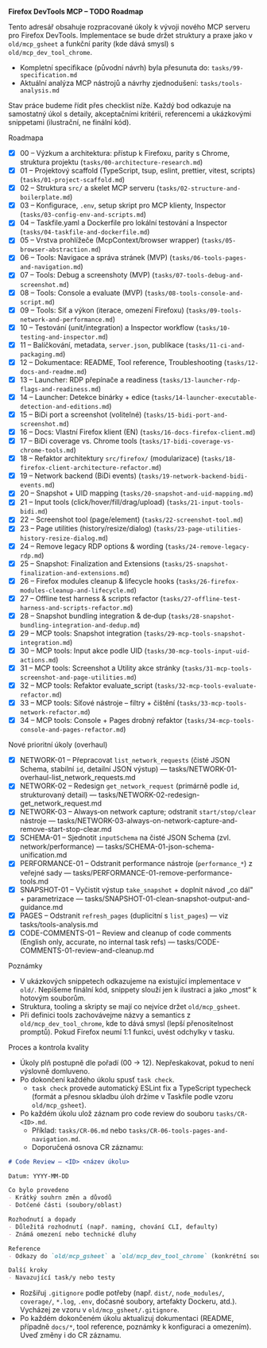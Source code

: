 **Firefox DevTools MCP – TODO Roadmap**

Tento adresář obsahuje rozpracované úkoly k vývoji nového MCP serveru pro Firefox DevTools. Implementace se bude držet struktury a praxe jako v `old/mcp_gsheet` a funkční parity (kde dává smysl) s `old/mcp_dev_tool_chrome`.

- Kompletní specifikace (původní návrh) byla přesunuta do: `tasks/99-specification.md`
 - Aktuální analýza MCP nástrojů a návrhy zjednodušení: `tasks/tools-analysis.md`

Stav práce budeme řídit přes checklist níže. Každý bod odkazuje na samostatný úkol s detaily, akceptačními kritérii, referencemi a ukázkovými snippetami (ilustrační, ne finální kód).

Roadmapa

- [x] 00 – Výzkum a architektura: přístup k Firefoxu, parity s Chrome, struktura projektu (`tasks/00-architecture-research.md`)
- [x] 01 – Projektový scaffold (TypeScript, tsup, eslint, prettier, vitest, scripts) (`tasks/01-project-scaffold.md`)
- [x] 02 – Struktura `src/` a skelet MCP serveru (`tasks/02-structure-and-boilerplate.md`)
- [x] 03 – Konfigurace, `.env`, setup skript pro MCP klienty, Inspector (`tasks/03-config-env-and-scripts.md`)
- [x] 04 – Taskfile.yaml a Dockerfile pro lokální testování a Inspector (`tasks/04-taskfile-and-dockerfile.md`)
- [x] 05 – Vrstva prohlížeče (McpContext/browser wrapper) (`tasks/05-browser-abstraction.md`)
- [x] 06 – Tools: Navigace a správa stránek (MVP) (`tasks/06-tools-pages-and-navigation.md`)
- [x] 07 – Tools: Debug a screenshoty (MVP) (`tasks/07-tools-debug-and-screenshot.md`)
- [x] 08 – Tools: Console a evaluate (MVP) (`tasks/08-tools-console-and-script.md`)
- [x] 09 – Tools: Síť a výkon (iterace, omezení Firefoxu) (`tasks/09-tools-network-and-performance.md`)
- [x] 10 – Testování (unit/integration) a Inspector workflow (`tasks/10-testing-and-inspector.md`)
- [x] 11 – Balíčkování, metadata, `server.json`, publikace (`tasks/11-ci-and-packaging.md`)
- [x] 12 – Dokumentace: README, Tool reference, Troubleshooting (`tasks/12-docs-and-readme.md`)
 - [x] 13 – Launcher: RDP přepínače a readiness (`tasks/13-launcher-rdp-flags-and-readiness.md`)
 - [x] 14 – Launcher: Detekce binárky + edice (`tasks/14-launcher-executable-detection-and-editions.md`)
 - [x] 15 – BiDi port a screenshot (volitelné) (`tasks/15-bidi-port-and-screenshot.md`)
- [x] 16 – Docs: Vlastní Firefox klient (EN) (`tasks/16-docs-firefox-client.md`)
- [x] 17 – BiDi coverage vs. Chrome tools (`tasks/17-bidi-coverage-vs-chrome-tools.md`)
- [x] 18 – Refaktor architektury `src/firefox/` (modularizace) (`tasks/18-firefox-client-architecture-refactor.md`)
- [x] 19 – Network backend (BiDi events) (`tasks/19-network-backend-bidi-events.md`)
- [x] 20 – Snapshot + UID mapping (`tasks/20-snapshot-and-uid-mapping.md`)
- [x] 21 – Input tools (click/hover/fill/drag/upload) (`tasks/21-input-tools-bidi.md`)
- [x] 22 – Screenshot tool (page/element) (`tasks/22-screenshot-tool.md`)
- [x] 23 – Page utilities (history/resize/dialog) (`tasks/23-page-utilities-history-resize-dialog.md`)
- [x] 24 – Remove legacy RDP options & wording (`tasks/24-remove-legacy-rdp.md`)
- [x] 25 – Snapshot: Finalization and Extensions (`tasks/25-snapshot-finalization-and-extensions.md`)
- [x] 26 – Firefox modules cleanup & lifecycle hooks (`tasks/26-firefox-modules-cleanup-and-lifecycle.md`)
- [x] 27 – Offline test harness & scripts refactor (`tasks/27-offline-test-harness-and-scripts-refactor.md`)
- [x] 28 – Snapshot bundling integration & de‑dup (`tasks/28-snapshot-bundling-integration-and-dedup.md`)
 - [x] 29 – MCP tools: Snapshot integration (`tasks/29-mcp-tools-snapshot-integration.md`)
 - [x] 30 – MCP tools: Input akce podle UID (`tasks/30-mcp-tools-input-uid-actions.md`)
 - [x] 31 – MCP tools: Screenshot a Utility akce stránky (`tasks/31-mcp-tools-screenshot-and-page-utilities.md`)
 - [x] 32 – MCP tools: Refaktor evaluate_script (`tasks/32-mcp-tools-evaluate-refactor.md`)
 - [x] 33 – MCP tools: Síťové nástroje – filtry + čištění (`tasks/33-mcp-tools-network-refactor.md`)
- [x] 34 – MCP tools: Console + Pages drobný refaktor (`tasks/34-mcp-tools-console-and-pages-refactor.md`)

Nové prioritní úkoly (overhaul)

- [x] NETWORK-01 – Přepracovat `list_network_requests` (čisté JSON Schema, stabilní `id`, detailní JSON výstup) — tasks/NETWORK-01-overhaul-list_network_requests.md
- [x] NETWORK-02 – Redesign `get_network_request` (primárně podle `id`, strukturovaný detail) — tasks/NETWORK-02-redesign-get_network_request.md
- [x] NETWORK-03 – Always‑on network capture; odstranit `start/stop/clear` nástroje — tasks/NETWORK-03-always-on-network-capture-and-remove-start-stop-clear.md
- [x] SCHEMA-01 – Sjednotit `inputSchema` na čisté JSON Schema (zvl. network/performance) — tasks/SCHEMA-01-json-schema-unification.md
- [x] PERFORMANCE-01 – Odstranit performance nástroje (`performance_*`) z veřejné sady — tasks/PERFORMANCE-01-remove-performance-tools.md
- [x] SNAPSHOT-01 – Vyčistit výstup `take_snapshot` + doplnit návod „co dál" + parametrizace — tasks/SNAPSHOT-01-clean-snapshot-output-and-guidance.md
- [x] PAGES – Odstranit `refresh_pages` (duplicitní s `list_pages`) — viz tasks/tools-analysis.md
- [x] CODE-COMMENTS-01 – Review and cleanup of code comments (English only, accurate, no internal task refs) — tasks/CODE-COMMENTS-01-review-and-cleanup.md

Poznámky

- V ukázkových snippetech odkazujeme na existující implementace v `old/`. Nepíšeme finální kód, snippety slouží jen k ilustraci a jako „most“ k hotovým souborům.
- Struktura, tooling a skripty se mají co nejvíce držet `old/mcp_gsheet`.
- Při definici tools zachovávejme názvy a semantics z `old/mcp_dev_tool_chrome`, kde to dává smysl (lepší přenositelnost promptů). Pokud Firefox neumí 1:1 funkci, uvést odchylky v tasku.

Proces a kontrola kvality

- Úkoly plň postupně dle pořadí (00 → 12). Nepřeskakovat, pokud to není výslovně domluveno.
- Po dokončení každého úkolu spusť `task check`.
  - `task check` provede automatický ESLint fix a TypeScript typecheck (formát a přesnou skladbu úloh držíme v Taskfile podle vzoru `old/mcp_gsheet`).
- Po každém úkolu ulož záznam pro code review do souboru `tasks/CR-<ID>.md`.
  - Příklad: `tasks/CR-06.md` nebo `tasks/CR-06-tools-pages-and-navigation.md`.
  - Doporučená osnova CR záznamu:

```md
# Code Review – <ID> <název úkolu>

Datum: YYYY-MM-DD

Co bylo provedeno
- Krátký souhrn změn a důvodů
- Dotčené části (soubory/oblast)

Rozhodnutí a dopady
- Důležitá rozhodnutí (např. naming, chování CLI, defaulty)
- Známá omezení nebo technické dluhy

Reference
- Odkazy do `old/mcp_gsheet` a `old/mcp_dev_tool_chrome` (konkrétní soubory)

Další kroky
- Navazující task/y nebo testy
```

- Rozšiřuj `.gitignore` podle potřeby (např. `dist/`, `node_modules/`, `coverage/`, `*.log`, `.env`, dočasné soubory, artefakty Dockeru, atd.). Vycházej ze vzoru v `old/mcp_gsheet/.gitignore`.
- Po každém dokončeném úkolu aktualizuj dokumentaci (README, případně `docs/*`, tool reference, poznámky k konfiguraci a omezením). Uveď změny i do CR záznamu.
